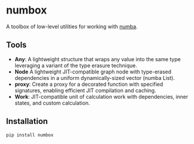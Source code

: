 # numbox

A toolbox of low-level utilities for working with [numba](https://numba.pydata.org/).

## Tools

- **Any**: A lightweight structure that wraps any value into the same type leveraging a variant of the type erasure technique.
- **Node** A lightweight JIT-compatible graph node with type-erased dependencies in a uniform dynamically-sized vector (numba List). 
- **proxy**: Create a proxy for a decorated function with specified signatures, enabling efficient JIT compilation and caching.
- **Work**: JIT-compatible unit of calculation work with dependencies, inner states, and custom calculation.

## Installation

```bash
pip install numbox